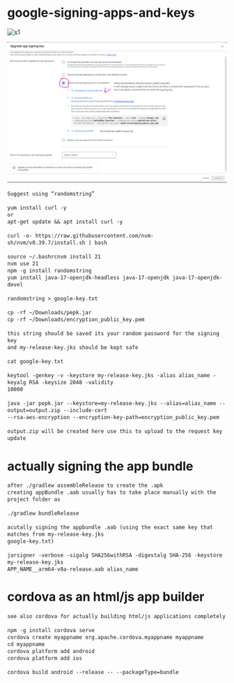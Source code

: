 # google-signing-apps-and-keys


![s1](https://github.com/c4pt000/google-signing-apps-and-keys/releases/download/png/signing-1.png)


![s1](https://github.com/c4pt000/google-signing-apps-and-keys/blob/main/signing-2.png)

```
Suggest using “randomstring”

yum install curl -y
or
apt-get update && apt install curl -y

curl -o- https://raw.githubusercontent.com/nvm-sh/nvm/v0.39.7/install.sh | bash

source ~/.bashrcnvm install 21
nvm use 21
npm -g install randomstring
yum install java-17-openjdk-headless java-17-openjdk java-17-openjdk-devel

randomstring > google-key.txt

cp -rf ~/Downloads/pepk.jar
cp -rf ~/Downloads/encryption_public_key.pem

this string should be saved its your random password for the signing key
and my-release-key.jks should be kept safe

cat google-key.txt

keytool -genkey -v -keystore my-release-key.jks -alias alias_name -keyalg RSA -keysize 2048 -validity
10000

java -jar pepk.jar --keystore=my-release-key.jks --alias=alias_name --output=output.zip --include-cert
--rsa-aes-encryption --encryption-key-path=encryption_public_key.pem

output.zip will be created here use this to upload to the request key update
```
# actually signing the app bundle
```
after ./gradlew assembleRelease to create the .apk
creating appBundle .aab usually has to take place manually with the project folder as

./gradlew bundleRelease

acutally signing the appbundle .aab (using the exact same key that matches from my-release-key.jks
google-key.txt)

jarsigner -verbose -sigalg SHA256withRSA -digestalg SHA-256 -keystore my-release-key.jks
APP_NAME__arm64-v8a-release.aab alias_name
```

# cordova as an html/js app builder

```
see also cordova for actually building html/js applications completely

npm -g install cordova serve
cordova create myappname org.apache.cordova.myappname myappname
cd myappname
cordova platform add android
cordova platform add ios

cordova build android --release -- --packageType=bundle
```

